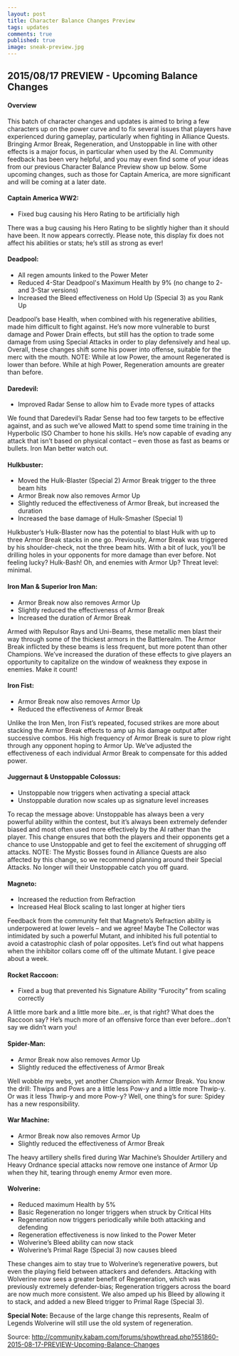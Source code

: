 ```yaml
---
layout: post
title: Character Balance Changes Preview
tags: updates
comments: true
published: true
image: sneak-preview.jpg
---
```


## 2015/08/17 PREVIEW - Upcoming Balance Changes

#### Overview
This batch of character changes and updates is aimed to bring a few characters up on the power curve and to fix several issues that players have experienced during gameplay, particularly when fighting in Alliance Quests. Bringing Armor Break, Regeneration, and Unstoppable in line with other effects is a major focus, in particular when used by the AI. Community feedback has been very helpful, and you may even find some of your ideas from our previous Character Balance Preview show up below. Some upcoming changes, such as those for Captain America, are more significant and will be coming at a later date.

#### Captain America WW2:
- Fixed bug causing his Hero Rating to be artificially high

There was a bug causing his Hero Rating to be slightly higher than it should have been. It now appears correctly. Please note, this display fix does not affect his abilities or stats; he’s still as strong as ever!

#### Deadpool:
- All regen amounts linked to the Power Meter
- Reduced 4-Star Deadpool's Maximum Health by 9% (no change to 2- and 3-Star versions)
- Increased the Bleed effectiveness on Hold Up (Special 3) as you Rank Up

Deadpool’s base Health, when combined with his regenerative abilities, made him difficult to fight against. He’s now more vulnerable to burst damage and Power Drain effects, but still has the option to trade some damage from using Special Attacks in order to play defensively and heal up. Overall, these changes shift some his power into offense, suitable for the merc with the mouth. 
NOTE: While at low Power, the amount Regenerated is lower than before. While at high Power, Regeneration amounts are greater than before.

#### Daredevil:
- Improved Radar Sense to allow him to Evade more types of attacks

We found that Daredevil’s Radar Sense had too few targets to be effective against, and as such we’ve allowed Matt to spend some time training in the Hyperbolic ISO Chamber to hone his skills. He’s now capable of evading any attack that isn’t based on physical contact – even those as fast as beams or bullets. Iron Man better watch out.

#### Hulkbuster:
- Moved the Hulk-Blaster (Special 2) Armor Break trigger to the three beam hits
- Armor Break now also removes Armor Up
- Slightly reduced the effectiveness of Armor Break, but increased the duration
- Increased the base damage of Hulk-Smasher (Special 1)

Hulkbuster’s Hulk-Blaster now has the potential to blast Hulk with up to three Armor Break stacks in one go. Previously, Armor Break was triggered by his shoulder-check, not the three beam hits. With a bit of luck, you’ll be drilling holes in your opponents for more damage than ever before. Not feeling lucky? Hulk-Bash! Oh, and enemies with Armor Up? Threat level: minimal.

#### Iron Man & Superior Iron Man:
- Armor Break now also removes Armor Up
- Slightly reduced the effectiveness of Armor Break
- Increased the duration of Armor Break

Armed with Repulsor Rays and Uni-Beams, these metallic men blast their way through some of the thickest armors in the Battlerealm. The Armor Break inflicted by these beams is less frequent, but more potent than other Champions. We’ve increased the duration of these effects to give players an opportunity to capitalize on the window of weakness they expose in enemies. Make it count!

#### Iron Fist:
- Armor Break now also removes Armor Up
- Reduced the effectiveness of Armor Break

Unlike the Iron Men, Iron Fist’s repeated, focused strikes are more about stacking the Armor Break effects to amp up his damage output after successive combos. His high frequency of Armor Break is sure to plow right through any opponent hoping to Armor Up. We’ve adjusted the effectiveness of each individual Armor Break to compensate for this added power.

#### Juggernaut & Unstoppable Colossus:
- Unstoppable now triggers when activating a special attack
- Unstoppable duration now scales up as signature level increases

To recap the message above: Unstoppable has always been a very powerful ability within the contest, but it’s always been extremely defender biased and most often used more effectively by the AI rather than the player. This change ensures that both the players and their opponents get a chance to use Unstoppable and get to feel the excitement of shrugging off attacks.
NOTE: The Mystic Bosses found in Alliance Quests are also affected by this change, so we recommend planning around their Special Attacks. No longer will their Unstoppable catch you off guard.

#### Magneto:
- Increased the reduction from Refraction
- Increased Heal Block scaling to last longer at higher tiers

Feedback from the community felt that Magneto’s Refraction ability is underpowered at lower levels – and we agree! Maybe The Collector was intimidated by such a powerful Mutant, and inhibited his full potential to avoid a catastrophic clash of polar opposites. Let’s find out what happens when the inhibitor collars come off of the ultimate Mutant. I give peace about a week.

#### Rocket Raccoon:
- Fixed a bug that prevented his Signature Ability “Furocity” from scaling correctly

A little more bark and a little more bite...er, is that right? What does the Raccoon say? He’s much more of an offensive force than ever before...don’t say we didn’t warn you!

#### Spider-Man:
- Armor Break now also removes Armor Up
- Slightly reduced the effectiveness of Armor Break

Well wobble my webs, yet another Champion with Armor Break. You know the drill: Thwips and Pows are a little less Pow-y and a little more Thwip-y. Or was it less Thwip-y and more Pow-y? Well, one thing’s for sure: Spidey has a new responsibility.

#### War Machine:
- Armor Break now also removes Armor Up
- Slightly reduced the effectiveness of Armor Break

The heavy artillery shells fired during War Machine’s Shoulder Artillery and Heavy Ordnance special attacks now remove one instance of Armor Up when they hit, tearing through enemy Armor even more.

#### Wolverine:
- Reduced maximum Health by 5%
- Basic Regeneration no longer triggers when struck by Critical Hits
- Regeneration now triggers periodically while both attacking and defending
- Regeneration effectiveness is now linked to the Power Meter
- Wolverine’s Bleed ability can now stack
- Wolverine’s Primal Rage (Special 3) now causes bleed

These changes aim to stay true to Wolverine’s regenerative powers, but even the playing field between attackers and defenders. Attacking with Wolverine now sees a greater benefit of Regeneration, which was previously extremely defender-bias; Regeneration triggers across the board are now much more consistent. We also amped up his Bleed by allowing it to stack, and added a new Bleed trigger to Primal Rage (Special 3).

**Special Note:** Because of the large change this represents, Realm of Legends Wolverine will still use the old system of regeneration.

Source: http://community.kabam.com/forums/showthread.php?551860-2015-08-17-PREVIEW-Upcoming-Balance-Changes
